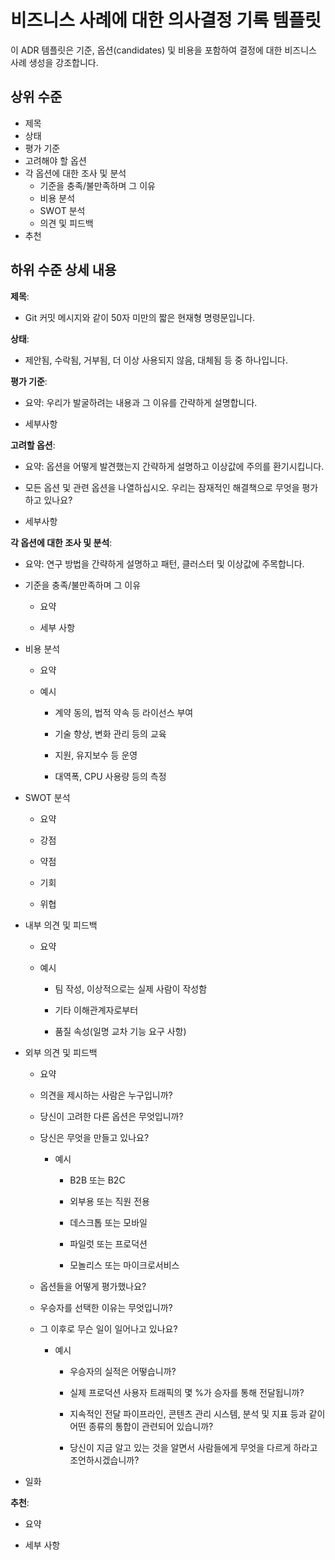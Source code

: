 # 비즈니스 사례에 대한 의사결정 기록 템플릿

이 ADR 템플릿은 기준, 옵션(candidates) 및 비용을 포함하여 결정에 대한 비즈니스 사례 생성을 강조합니다.


## 상위 수준

* 제목
* 상태
* 평가 기준
* 고려해야 할 옵션
* 각 옵션에 대한 조사 및 분석
   * 기준을 충족/불만족하며 그 이유
   * 비용 분석
   * SWOT 분석
   * 의견 및 피드백
* 추천


## 하위 수준 상세 내용

**제목**:

   * Git 커밋 메시지와 같이 50자 미만의 짧은 현재형 명령문입니다.

**상태**:

   * 제안됨, 수락됨, 거부됨, 더 이상 사용되지 않음, 대체됨 등 중 하나입니다.

**평가 기준**:

   * 요약: 우리가 발굴하려는 내용과 그 이유를 간략하게 설명합니다.

   * 세부사항

**고려할 옵션**:

   * 요약: 옵션을 어떻게 발견했는지 간략하게 설명하고 이상값에 주의를 환기시킵니다.

   * 모든 옵션 및 관련 옵션을 나열하십시오. 우리는 잠재적인 해결책으로 무엇을 평가하고 있나요?

   * 세부사항

**각 옵션에 대한 조사 및 분석**:

   * 요약: 연구 방법을 간략하게 설명하고 패턴, 클러스터 및 이상값에 주목합니다.

   * 기준을 충족/불만족하며 그 이유

     * 요약

     * 세부 사항

   * 비용 분석

     * 요약

     * 예시

       * 계약 동의, 법적 약속 등 라이선스 부여

       * 기술 향상, 변화 관리 등의 교육

       * 지원, 유지보수 등 운영

       * 대역폭, CPU 사용량 등의 측정

   * SWOT 분석

     * 요약

     * 강점

     * 약점

     * 기회

     * 위협

   * 내부 의견 및 피드백

     * 요약

     * 예시

       * 팀 작성, 이상적으로는 실제 사람이 작성함

       * 기타 이해관계자로부터

       * 품질 속성(일명 교차 기능 요구 사항)

   * 외부 의견 및 피드백

     * 요약

     * 의견을 제시하는 사람은 누구입니까?

     * 당신이 고려한 다른 옵션은 무엇입니까?

     * 당신은 무엇을 만들고 있나요?

       * 예시

         * B2B 또는 B2C

         * 외부용 또는 직원 전용

         * 데스크톱 또는 모바일

         * 파일럿 또는 프로덕션

         * 모놀리스 또는 마이크로서비스

     * 옵션들을 어떻게 평가했나요?

     * 우승자를 선택한 이유는 무엇입니까?

     * 그 이후로 무슨 일이 일어나고 있나요?

       * 예시

         * 우승자의 실적은 어떻습니까?

         * 실제 프로덕션 사용자 트래픽의 몇 %가 승자를 통해 전달됩니까?

         * 지속적인 전달 파이프라인, 콘텐츠 관리 시스템, 분석 및 지표 등과 같이 어떤 종류의 통합이 관련되어 있습니까?

         * 당신이 지금 알고 있는 것을 알면서 사람들에게 무엇을 다르게 하라고 조언하시겠습니까?

   * 일화

**추천**:

   * 요약

   * 세부 사항
